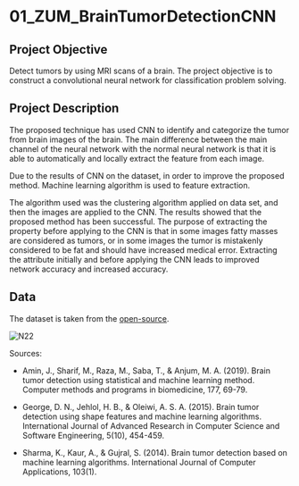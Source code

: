 # 01_ZUM_BrainTumorDetectionCNN

## Project Objective
Detect tumors by using MRI scans of a brain. The project objective is to construct a convolutional neural network for classification problem solving.

## Project Description
The proposed technique has used CNN to identify and categorize the tumor from brain images of the brain. The main difference between the main channel of the neural network with the normal neural network is that it is able to automatically and locally extract the feature from each image.

Due to the results of CNN on the dataset, in order to improve the proposed method. Machine learning algorithm is used to feature extraction. 

The algorithm used was the clustering algorithm applied on data set, and then the images are applied to the CNN. The results showed that the proposed method has been successful. The purpose of extracting the property before applying to the CNN is that in some images fatty masses are considered as tumors, or in some images the tumor is mistakenly considered to be fat and should have increased medical error. Extracting the attribute initially and before applying the CNN leads to improved network accuracy and increased accuracy.

## Data
The dataset is taken from the [open-source](https://www.kaggle.com/datasets/navoneel/brain-mri-images-for-brain-tumor-detection).


![N22](https://user-images.githubusercontent.com/18750837/206770190-49946666-310e-40cc-8230-7fa00a81b4f8.JPG)

Sources:
- Amin, J., Sharif, M., Raza, M., Saba, T., & Anjum, M. A. (2019). Brain tumor detection using statistical and machine learning method. Computer methods and programs in biomedicine, 177, 69-79.

- George, D. N., Jehlol, H. B., & Oleiwi, A. S. A. (2015). Brain tumor detection using shape features and machine learning algorithms. International Journal of Advanced Research in Computer Science and Software Engineering, 5(10), 454-459.

- Sharma, K., Kaur, A., & Gujral, S. (2014). Brain tumor detection based on machine learning algorithms. International Journal of Computer Applications, 103(1).
